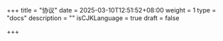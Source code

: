 +++
title = "协议"
date = 2025-03-10T12:51:52+08:00
weight = 1
type = "docs"
description = ""
isCJKLanguage = true
draft = false

+++

